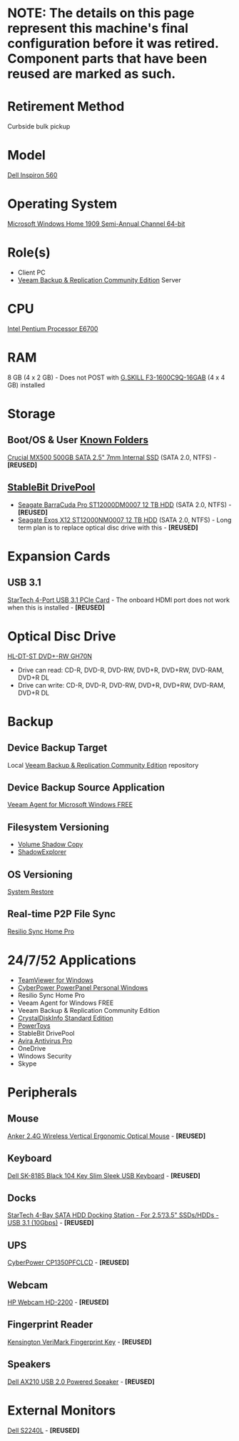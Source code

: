 # NOTE: The details on this page represent this machine's final configuration before it was retired. Component parts that have been reused are marked as such.

# Retirement Method

Curbside bulk pickup

# Model

[Dell Inspiron 560](https://www.dell.com/support/home/us/en/04/product-support/product/inspiron-560/docs)

# Operating System

[Microsoft Windows Home 1909 Semi-Annual Channel 64-bit](https://docs.microsoft.com/en-us/windows/release-information/)

# Role(s)

* Client PC
* [Veeam Backup & Replication Community Edition](https://www.veeam.com/virtual-machine-backup-solution-free.html) Server

# CPU

[Intel Pentium Processor E6700](https://ark.intel.com/content/www/us/en/ark/products/42809/intel-pentium-processor-e6700-2m-cache-3-20-ghz-1066-fsb.html)

# RAM

8 GB (4 x 2 GB) - Does not POST with [G.SKILL F3-1600C9Q-16GAB](http://www.gskill.com/product/165/178/1532589947/F3-1600C9Q-16GABAresDDR3-1600MHz-CL9-9-9-1.50V16GB-(4x4GB)) (4 x 4 GB) installed

# Storage

## Boot/OS & User [Known Folders](https://docs.microsoft.com/en-us/windows/win32/shell/known-folders)

[Crucial MX500 500GB SATA 2.5" 7mm Internal SSD](https://content.crucial.com/content/dam/crucial/ssd-products/mx500/flyer/crucial-mx500-ssd-productflyer-letter-en.pdf) (SATA 2.0, NTFS) - **[REUSED]**

## [StableBit DrivePool](https://stablebit.com/DrivePool)

* [Seagate BarraCuda Pro ST12000DM0007 12 TB HDD](https://www.seagate.com/www-content/product-content/barracuda-fam/barracuda-new/en-us/docs/100818004c.pdf) (SATA 2.0, NTFS) - **[REUSED]**
* [Seagate Exos X12 ST12000NM0007 12 TB HDD](https://www.seagate.com/www-content/datasheets/pdfs/exos-x-12-DS1946-1-1709US-en_US.pdf) (SATA 2.0, NTFS) - Long term plan is to replace optical disc drive with this - **[REUSED]**

# Expansion Cards

## USB 3.1

[StarTech 4-Port USB 3.1 PCIe Card](https://www.startech.com/Cards-Adapters/USB-3.0/Cards/4-port-usb-3-1-card~PEXUS313AC2V) - The onboard HDMI port does not work when this is installed - **[REUSED]**

# Optical Disc Drive

[HL-DT-ST DVD+-RW GH70N](https://www.dell.com/support/home/us/en/04/drivers/driversdetails?driverid=8690n)
* Drive can read: CD-R, DVD-R, DVD-RW, DVD+R, DVD+RW, DVD-RAM, DVD+R DL
* Drive can write: CD-R, DVD-R, DVD-RW, DVD+R, DVD+RW, DVD-RAM, DVD+R DL

# Backup

## Device Backup Target 
Local [Veeam Backup & Replication Community Edition](https://www.veeam.com/virtual-machine-backup-solution-free.html) repository

## Device Backup Source Application

[Veeam Agent for Microsoft Windows FREE](https://www.veeam.com/windows-endpoint-server-backup-free.html)

## Filesystem Versioning

* [Volume Shadow Copy](https://docs.microsoft.com/en-us/windows/win32/vss/volume-shadow-copy-service-overview)
* [ShadowExplorer](https://www.shadowexplorer.com/)

## OS Versioning

[System Restore](https://docs.microsoft.com/en-us/windows/win32/sr/system-restore-reference)

## Real-time P2P File Sync

[Resilio Sync Home Pro](https://www.resilio.com/individuals/)

# 24/7/52 Applications

* [TeamViewer for Windows](https://www.teamviewer.com/en-us/download/windows/)
* [CyberPower PowerPanel Personal Windows](https://www.cyberpowersystems.com/product/software/powerpanel-personal-windows/)
* Resilio Sync Home Pro
* Veeam Agent for Windows FREE
* Veeam Backup & Replication Community Edition
* [CrystalDiskInfo Standard Edition](https://crystalmark.info/en/software/crystaldiskinfo/)
* [PowerToys](https://github.com/microsoft/PowerToys)
* StableBit DrivePool
* [Avira Antivirus Pro](https://www.avira.com/en/antivirus-pro)
* OneDrive
* Windows Security
* Skype

# Peripherals

## Mouse 

[Anker 2.4G Wireless Vertical Ergonomic Optical Mouse](https://www.anker.com/products/variant/anker-24g-wireless-vertical-ergonomic-optical-mouse/A7852011) - **[REUSED]**

## Keyboard

[Dell SK-8185 Black 104 Key Slim Sleek USB Keyboard](https://www.amazon.com/Dell-Keyboard-Computer-Connectors-Compatible/dp/B005OZMBOE) - **[REUSED]**

## Docks

[StarTech 4-Bay SATA HDD Docking Station - For 2.5”/3.5" SSDs/HDDs - USB 3.1 (10Gbps)](https://www.startech.com/HDD/Docking/~SDOCK4U313) - **[REUSED]**

## UPS

[CyberPower CP1350PFCLCD](https://github.com/jdrch/Hardware/blob/master/UPS.md#battery-backed-up-devices-2) - **[REUSED]**

## Webcam

[HP Webcam HD-2200](https://www.amazon.com/HP-Webcam-HD-2200-BR384AA-ABA/dp/B004UR9P9Q) - **[REUSED]**

## Fingerprint Reader

[Kensington VeriMark Fingerprint Key](https://www.kensington.com/p/products/security/biometric/verimark-fingerprint-key-fido-u2f-for-universal-2nd-factor-authentication-windows-hello/) - **[REUSED]**

## Speakers

[Dell AX210 USB 2.0 Powered Speaker](https://www.dell.com/support/home/us/en/04/product-support/product/dell-ax210/overview) - **[REUSED]**

# External Monitors

[Dell S2240L](https://www.dell.com/support/home/us/en/04/product-support/product/dell-s2240l/overview) - **[REUSED]**
